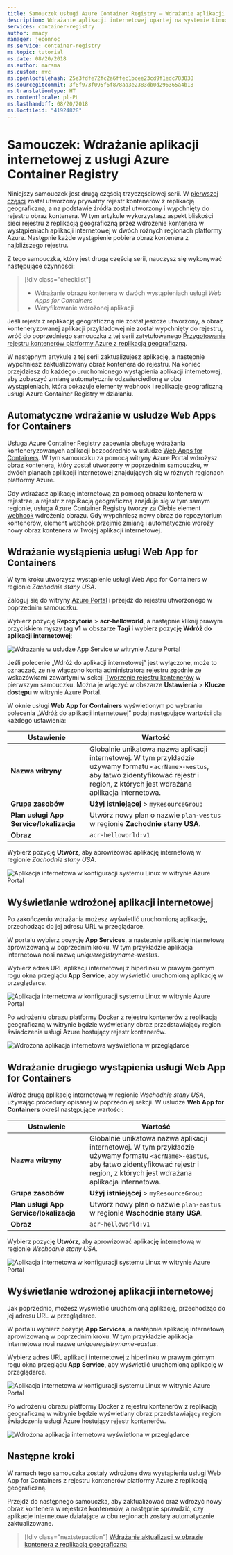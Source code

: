 ```yaml
---
title: Samouczek usługi Azure Container Registry — Wdrażanie aplikacji internetowej z usługi Azure Container Registry
description: Wdrażanie aplikacji internetowej opartej na systemie Linux przy użyciu obrazu kontenera z rejestru kontenerów platformy Azure z replikacją geograficzną. Druga część trzyczęściowej serii.
services: container-registry
author: mmacy
manager: jeconnoc
ms.service: container-registry
ms.topic: tutorial
ms.date: 08/20/2018
ms.author: marsma
ms.custom: mvc
ms.openlocfilehash: 25e3fdfe72fc2a6ffec1bcee23cd9f1edc783838
ms.sourcegitcommit: 3f8f973f095f6f878aa3e2383db0d296365a4b18
ms.translationtype: HT
ms.contentlocale: pl-PL
ms.lasthandoff: 08/20/2018
ms.locfileid: "41924828"
---
```

# <a name="tutorial-deploy-web-app-from-azure-container-registry"></a>Samouczek: Wdrażanie aplikacji internetowej z usługi Azure Container Registry

Niniejszy samouczek jest drugą częścią trzyczęściowej serii. W [pierwszej części](container-registry-tutorial-prepare-registry.md) został utworzony prywatny rejestr kontenerów z replikacją geograficzną, a na podstawie źródła został utworzony i wypchnięty do rejestru obraz kontenera. W tym artykule wykorzystasz aspekt bliskości sieci rejestru z replikacją geograficzną przez wdrożenie kontenera w wystąpieniach aplikacji internetowej w dwóch różnych regionach platformy Azure. Następnie każde wystąpienie pobiera obraz kontenera z najbliższego rejestru.

Z tego samouczka, który jest drugą częścią serii, nauczysz się wykonywać następujące czynności:

> [!div class="checklist"]
> * Wdrażanie obrazu kontenera w dwóch wystąpieniach usługi *Web Apps for Containers*
> * Weryfikowanie wdrożonej aplikacji

Jeśli rejestr z replikacją geograficzną nie został jeszcze utworzony, a obraz konteneryzowanej aplikacji przykładowej nie został wypchnięty do rejestru, wróć do poprzedniego samouczka z tej serii zatytułowanego [Przygotowanie rejestru kontenerów platformy Azure z replikacją geograficzną](container-registry-tutorial-prepare-registry.md).

W następnym artykule z tej serii zaktualizujesz aplikację, a następnie wypchniesz zaktualizowany obraz kontenera do rejestru. Na koniec przejdziesz do każdego uruchomionego wystąpienia aplikacji internetowej, aby zobaczyć zmianę automatycznie odzwierciedloną w obu wystąpieniach, która pokazuje elementy webhook i replikację geograficzną usługi Azure Container Registry w działaniu.

## <a name="automatic-deployment-to-web-apps-for-containers"></a>Automatyczne wdrażanie w usłudze Web Apps for Containers

Usługa Azure Container Registry zapewnia obsługę wdrażania konteneryzowanych aplikacji bezpośrednio w usłudze [Web Apps for Containers](../app-service/containers/index.yml). W tym samouczku za pomocą witryny Azure Portal wdrożysz obraz kontenera, który został utworzony w poprzednim samouczku, w dwóch planach aplikacji internetowej znajdujących się w różnych regionach platformy Azure.

Gdy wdrażasz aplikację internetową za pomocą obrazu kontenera w rejestrze, a rejestr z replikacją geograficzną znajduje się w tym samym regionie, usługa Azure Container Registry tworzy za Ciebie element [webhook](container-registry-webhook.md) wdrożenia obrazu. Gdy wypchniesz nowy obraz do repozytorium kontenerów, element webhook przejmie zmianę i automatycznie wdroży nowy obraz kontenera w Twojej aplikacji internetowej.

## <a name="deploy-a-web-app-for-containers-instance"></a>Wdrażanie wystąpienia usługi Web App for Containers

W tym kroku utworzysz wystąpienie usługi Web App for Containers w regionie *Zachodnie stany USA*.

Zaloguj się do witryny [Azure Portal](https://portal.azure.com) i przejdź do rejestru utworzonego w poprzednim samouczku.

Wybierz pozycję **Repozytoria** > **acr-helloworld**, a następnie kliknij prawym przyciskiem myszy tag **v1** w obszarze **Tagi** i wybierz pozycję **Wdróż do aplikacji internetowej**:

![Wdrażanie w usłudze App Service w witrynie Azure Portal][deploy-app-portal-01]

Jeśli polecenie „Wdróż do aplikacji internetowej” jest wyłączone, może to oznaczać, że nie włączono konta administratora rejestru zgodnie ze wskazówkami zawartymi w sekcji [Tworzenie rejestru kontenerów](container-registry-tutorial-prepare-registry.md#create-a-container-registry) w pierwszym samouczku. Można je włączyć w obszarze **Ustawienia** > **Klucze dostępu** w witrynie Azure Portal.

W oknie usługi **Web App for Containers** wyświetlonym po wybraniu polecenia „Wdróż do aplikacji internetowej” podaj następujące wartości dla każdego ustawienia:

| Ustawienie | Wartość |
|---|---|
| **Nazwa witryny** | Globalnie unikatowa nazwa aplikacji internetowej. W tym przykładzie używamy formatu `<acrName>-westus`, aby łatwo zidentyfikować rejestr i region, z których jest wdrażana aplikacja internetowa. |
| **Grupa zasobów** | **Użyj istniejącej** > `myResourceGroup` |
| **Plan usługi App Service/lokalizacja** | Utwórz nowy plan o nazwie `plan-westus` w regionie **Zachodnie stany USA**. |
| **Obraz** | `acr-helloworld:v1`

Wybierz pozycję **Utwórz**, aby aprowizować aplikację internetową w regionie *Zachodnie stany USA*.

![Aplikacja internetowa w konfiguracji systemu Linux w witrynie Azure Portal][deploy-app-portal-02]

## <a name="view-the-deployed-web-app"></a>Wyświetlanie wdrożonej aplikacji internetowej

Po zakończeniu wdrażania możesz wyświetlić uruchomioną aplikację, przechodząc do jej adresu URL w przeglądarce.

W portalu wybierz pozycję **App Services**, a następnie aplikację internetową aprowizowaną w poprzednim kroku. W tym przykładzie aplikacja internetowa nosi nazwę *uniqueregistryname-westus*.

Wybierz adres URL aplikacji internetowej z hiperlinku w prawym górnym rogu okna przeglądu **App Service**, aby wyświetlić uruchomioną aplikację w przeglądarce.

![Aplikacja internetowa w konfiguracji systemu Linux w witrynie Azure Portal][deploy-app-portal-04]

Po wdrożeniu obrazu platformy Docker z rejestru kontenerów z replikacją geograficzną w witrynie będzie wyświetlany obraz przedstawiający region świadczenia usługi Azure hostujący rejestr kontenerów.

![Wdrożona aplikacja internetowa wyświetlona w przeglądarce][deployed-app-westus]

## <a name="deploy-second-web-app-for-containers-instance"></a>Wdrażanie drugiego wystąpienia usługi Web App for Containers

Wdróż drugą aplikację internetową w regionie *Wschodnie stany USA*, używając procedury opisanej w poprzedniej sekcji. W usłudze **Web App for Containers** określ następujące wartości:

| Ustawienie | Wartość |
|---|---|
| **Nazwa witryny** | Globalnie unikatowa nazwa aplikacji internetowej. W tym przykładzie używamy formatu `<acrName>-eastus`, aby łatwo zidentyfikować rejestr i region, z których jest wdrażana aplikacja internetowa. |
| **Grupa zasobów** | **Użyj istniejącej** > `myResourceGroup` |
| **Plan usługi App Service/lokalizacja** | Utwórz nowy plan o nazwie `plan-eastus` w regionie **Wschodnie stany USA**. |
| **Obraz** | `acr-helloworld:v1`

Wybierz pozycję **Utwórz**, aby aprowizować aplikację internetową w regionie *Wschodnie stany USA*.

![Aplikacja internetowa w konfiguracji systemu Linux w witrynie Azure Portal][deploy-app-portal-06]

## <a name="view-the-deployed-web-app"></a>Wyświetlanie wdrożonej aplikacji internetowej

Jak poprzednio, możesz wyświetlić uruchomioną aplikację, przechodząc do jej adresu URL w przeglądarce.

W portalu wybierz pozycję **App Services**, a następnie aplikację internetową aprowizowaną w poprzednim kroku. W tym przykładzie aplikacja internetowa nosi nazwę *uniqueregistryname-eastus*.

Wybierz adres URL aplikacji internetowej z hiperlinku w prawym górnym rogu okna przeglądu **App Service**, aby wyświetlić uruchomioną aplikację w przeglądarce.

![Aplikacja internetowa w konfiguracji systemu Linux w witrynie Azure Portal][deploy-app-portal-07]

Po wdrożeniu obrazu platformy Docker z rejestru kontenerów z replikacją geograficzną w witrynie będzie wyświetlany obraz przedstawiający region świadczenia usługi Azure hostujący rejestr kontenerów.

![Wdrożona aplikacja internetowa wyświetlona w przeglądarce][deployed-app-eastus]

## <a name="next-steps"></a>Następne kroki

W ramach tego samouczka zostały wdrożone dwa wystąpienia usługi Web App for Containers z rejestru kontenerów platformy Azure z replikacją geograficzną.

Przejdź do następnego samouczka, aby zaktualizować oraz wdrożyć nowy obraz kontenera w rejestrze kontenerów, a następnie sprawdzić, czy aplikacje internetowe działające w obu regionach zostały automatycznie zaktualizowane.

> [!div class="nextstepaction"]
> [Wdrażanie aktualizacji w obrazie kontenera z replikacją geograficzną](./container-registry-tutorial-deploy-update.md)

<!-- IMAGES -->
[deploy-app-portal-01]: ./media/container-registry-tutorial-deploy-app/deploy-app-portal-01.png
[deploy-app-portal-02]: ./media/container-registry-tutorial-deploy-app/deploy-app-portal-02.png
[deploy-app-portal-03]: ./media/container-registry-tutorial-deploy-app/deploy-app-portal-03.png
[deploy-app-portal-04]: ./media/container-registry-tutorial-deploy-app/deploy-app-portal-04.png
[deploy-app-portal-05]: ./media/container-registry-tutorial-deploy-app/deploy-app-portal-05.png
[deploy-app-portal-06]: ./media/container-registry-tutorial-deploy-app/deploy-app-portal-06.png
[deploy-app-portal-07]: ./media/container-registry-tutorial-deploy-app/deploy-app-portal-07.png
[deployed-app-westus]: ./media/container-registry-tutorial-deploy-app/deployed-app-westus.png
[deployed-app-eastus]: ./media/container-registry-tutorial-deploy-app/deployed-app-eastus.png